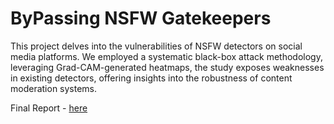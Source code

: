 # ByPassing NSFW Gatekeepers  

This project delves into the vulnerabilities of NSFW detectors on social media platforms. We employed a systematic black-box attack methodology, leveraging Grad-CAM-generated heatmaps, the study exposes weaknesses in existing detectors, offering insights into the robustness of content moderation systems.  

Final Report - [here](https://github.com/neeleshverma/NSFW-ninja/blob/master/final-report/CSE509_FinalReport.pdf)
